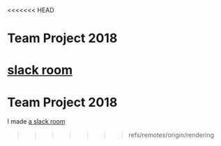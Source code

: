 <<<<<<< HEAD
# Team Project 2018

[slack room](https://join.slack.com/t/aticatac2018/shared_invite/enQtMjk2Mjc4MzAwNDA1LWRhMTlhNmYzMjQ4OTg0MDVjNmM4NWYzNmI2ZjI5OWMwNGRiZTk0MzdkNmU5MjU2ZjQ0MWMwY2JmYjMwMzYyMWI)
=======
# Team Project 2018

I made [a slack room](https://join.slack.com/t/aticatac2018/shared_invite/enQtMjk2Mjc4MzAwNDA1LWRhMTlhNmYzMjQ4OTg0MDVjNmM4NWYzNmI2ZjI5OWMwNGRiZTk0MzdkNmU5MjU2ZjQ0MWMwY2JmYjMwMzYyMWI)
>>>>>>> refs/remotes/origin/rendering
